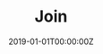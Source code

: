 ---
title: "Join"  # Add a page title.
summary: "be a part of Chou Lab"  # Add a page description.
date: "2019-01-01T00:00:00Z"  # Add today's date.
type: "widget_page"  # Page type is a Widget Page
---